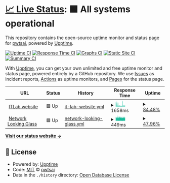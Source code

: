 # [📈 Live Status](https://pwtsai.github.io): <!--live status--> **🟩 All systems operational**

This repository contains the open-source uptime monitor and status page for [pwtsai](https://pwtsai.github.io/), powered by [Upptime](https://github.com/upptime/upptime).

[![Uptime CI](https://github.com/pwtsai/upptime/workflows/Uptime%20CI/badge.svg)](https://github.com/pwtsai/upptime/actions?query=workflow%3A%22Uptime+CI%22)
[![Response Time CI](https://github.com/pwtsai/upptime/workflows/Response%20Time%20CI/badge.svg)](https://github.com/pwtsai/upptime/actions?query=workflow%3A%22Response+Time+CI%22)
[![Graphs CI](https://github.com/pwtsai/upptime/workflows/Graphs%20CI/badge.svg)](https://github.com/pwtsai/upptime/actions?query=workflow%3A%22Graphs+CI%22)
[![Static Site CI](https://github.com/pwtsai/upptime/workflows/Static%20Site%20CI/badge.svg)](https://github.com/pwtsai/upptime/actions?query=workflow%3A%22Static+Site+CI%22)
[![Summary CI](https://github.com/pwtsai/upptime/workflows/Summary%20CI/badge.svg)](https://github.com/pwtsai/upptime/actions?query=workflow%3A%22Summary+CI%22)

With [Upptime](https://upptime.js.org), you can get your own unlimited and free uptime monitor and status page, powered entirely by a GitHub repository. We use [Issues](https://github.com/pwtsai/upptime/issues) as incident reports, [Actions](https://github.com/pwtsai/upptime/actions) as uptime monitors, and [Pages](https://pwtsai.github.io) for the status page.

<!--start: status pages-->
<!-- This summary is generated by Upptime (https://github.com/upptime/upptime) -->
<!-- Do not edit this manually, your changes will be overwritten -->
<!-- prettier-ignore -->
| URL | Status | History | Response Time | Uptime |
| --- | ------ | ------- | ------------- | ------ |
| <img alt="" src="https://icons.duckduckgo.com/ip3/www.itlab.ee.ncku.edu.tw.ico" height="13"> [ITLab website](https://www.itlab.ee.ncku.edu.tw/) | 🟩 Up | [it-lab-website.yml](https://github.com/pwtsai/upptime/commits/HEAD/history/it-lab-website.yml) | <details><summary><img alt="Response time graph" src="./graphs/it-lab-website/response-time-week.png" height="20"> 1658ms</summary><br><a href="https://pwtsai.github.io/history/it-lab-website"><img alt="Response time 1558" src="https://img.shields.io/endpoint?url=https%3A%2F%2Fraw.githubusercontent.com%2Fpwtsai%2Fupptime%2FHEAD%2Fapi%2Fit-lab-website%2Fresponse-time.json"></a><br><a href="https://pwtsai.github.io/history/it-lab-website"><img alt="24-hour response time 1138" src="https://img.shields.io/endpoint?url=https%3A%2F%2Fraw.githubusercontent.com%2Fpwtsai%2Fupptime%2FHEAD%2Fapi%2Fit-lab-website%2Fresponse-time-day.json"></a><br><a href="https://pwtsai.github.io/history/it-lab-website"><img alt="7-day response time 1658" src="https://img.shields.io/endpoint?url=https%3A%2F%2Fraw.githubusercontent.com%2Fpwtsai%2Fupptime%2FHEAD%2Fapi%2Fit-lab-website%2Fresponse-time-week.json"></a><br><a href="https://pwtsai.github.io/history/it-lab-website"><img alt="30-day response time 1705" src="https://img.shields.io/endpoint?url=https%3A%2F%2Fraw.githubusercontent.com%2Fpwtsai%2Fupptime%2FHEAD%2Fapi%2Fit-lab-website%2Fresponse-time-month.json"></a><br><a href="https://pwtsai.github.io/history/it-lab-website"><img alt="1-year response time 1558" src="https://img.shields.io/endpoint?url=https%3A%2F%2Fraw.githubusercontent.com%2Fpwtsai%2Fupptime%2FHEAD%2Fapi%2Fit-lab-website%2Fresponse-time-year.json"></a></details> | <details><summary><a href="https://pwtsai.github.io/history/it-lab-website">84.48%</a></summary><a href="https://pwtsai.github.io/history/it-lab-website"><img alt="All-time uptime 99.52%" src="https://img.shields.io/endpoint?url=https%3A%2F%2Fraw.githubusercontent.com%2Fpwtsai%2Fupptime%2FHEAD%2Fapi%2Fit-lab-website%2Fuptime.json"></a><br><a href="https://pwtsai.github.io/history/it-lab-website"><img alt="24-hour uptime 81.31%" src="https://img.shields.io/endpoint?url=https%3A%2F%2Fraw.githubusercontent.com%2Fpwtsai%2Fupptime%2FHEAD%2Fapi%2Fit-lab-website%2Fuptime-day.json"></a><br><a href="https://pwtsai.github.io/history/it-lab-website"><img alt="7-day uptime 84.48%" src="https://img.shields.io/endpoint?url=https%3A%2F%2Fraw.githubusercontent.com%2Fpwtsai%2Fupptime%2FHEAD%2Fapi%2Fit-lab-website%2Fuptime-week.json"></a><br><a href="https://pwtsai.github.io/history/it-lab-website"><img alt="30-day uptime 93.58%" src="https://img.shields.io/endpoint?url=https%3A%2F%2Fraw.githubusercontent.com%2Fpwtsai%2Fupptime%2FHEAD%2Fapi%2Fit-lab-website%2Fuptime-month.json"></a><br><a href="https://pwtsai.github.io/history/it-lab-website"><img alt="1-year uptime 99.47%" src="https://img.shields.io/endpoint?url=https%3A%2F%2Fraw.githubusercontent.com%2Fpwtsai%2Fupptime%2FHEAD%2Fapi%2Fit-lab-website%2Fuptime-year.json"></a></details>
| <img alt="" src="https://icons.duckduckgo.com/ip3/lg.itlab.cc.ico" height="13"> [Network Looking Glass](https://lg.itlab.cc/) | 🟩 Up | [network-looking-glass.yml](https://github.com/pwtsai/upptime/commits/HEAD/history/network-looking-glass.yml) | <details><summary><img alt="Response time graph" src="./graphs/network-looking-glass/response-time-week.png" height="20"> 449ms</summary><br><a href="https://pwtsai.github.io/history/network-looking-glass"><img alt="Response time 337" src="https://img.shields.io/endpoint?url=https%3A%2F%2Fraw.githubusercontent.com%2Fpwtsai%2Fupptime%2FHEAD%2Fapi%2Fnetwork-looking-glass%2Fresponse-time.json"></a><br><a href="https://pwtsai.github.io/history/network-looking-glass"><img alt="24-hour response time 434" src="https://img.shields.io/endpoint?url=https%3A%2F%2Fraw.githubusercontent.com%2Fpwtsai%2Fupptime%2FHEAD%2Fapi%2Fnetwork-looking-glass%2Fresponse-time-day.json"></a><br><a href="https://pwtsai.github.io/history/network-looking-glass"><img alt="7-day response time 449" src="https://img.shields.io/endpoint?url=https%3A%2F%2Fraw.githubusercontent.com%2Fpwtsai%2Fupptime%2FHEAD%2Fapi%2Fnetwork-looking-glass%2Fresponse-time-week.json"></a><br><a href="https://pwtsai.github.io/history/network-looking-glass"><img alt="30-day response time 428" src="https://img.shields.io/endpoint?url=https%3A%2F%2Fraw.githubusercontent.com%2Fpwtsai%2Fupptime%2FHEAD%2Fapi%2Fnetwork-looking-glass%2Fresponse-time-month.json"></a><br><a href="https://pwtsai.github.io/history/network-looking-glass"><img alt="1-year response time 346" src="https://img.shields.io/endpoint?url=https%3A%2F%2Fraw.githubusercontent.com%2Fpwtsai%2Fupptime%2FHEAD%2Fapi%2Fnetwork-looking-glass%2Fresponse-time-year.json"></a></details> | <details><summary><a href="https://pwtsai.github.io/history/network-looking-glass">47.96%</a></summary><a href="https://pwtsai.github.io/history/network-looking-glass"><img alt="All-time uptime 98.20%" src="https://img.shields.io/endpoint?url=https%3A%2F%2Fraw.githubusercontent.com%2Fpwtsai%2Fupptime%2FHEAD%2Fapi%2Fnetwork-looking-glass%2Fuptime.json"></a><br><a href="https://pwtsai.github.io/history/network-looking-glass"><img alt="24-hour uptime 65.61%" src="https://img.shields.io/endpoint?url=https%3A%2F%2Fraw.githubusercontent.com%2Fpwtsai%2Fupptime%2FHEAD%2Fapi%2Fnetwork-looking-glass%2Fuptime-day.json"></a><br><a href="https://pwtsai.github.io/history/network-looking-glass"><img alt="7-day uptime 47.96%" src="https://img.shields.io/endpoint?url=https%3A%2F%2Fraw.githubusercontent.com%2Fpwtsai%2Fupptime%2FHEAD%2Fapi%2Fnetwork-looking-glass%2Fuptime-week.json"></a><br><a href="https://pwtsai.github.io/history/network-looking-glass"><img alt="30-day uptime 75.94%" src="https://img.shields.io/endpoint?url=https%3A%2F%2Fraw.githubusercontent.com%2Fpwtsai%2Fupptime%2FHEAD%2Fapi%2Fnetwork-looking-glass%2Fuptime-month.json"></a><br><a href="https://pwtsai.github.io/history/network-looking-glass"><img alt="1-year uptime 97.99%" src="https://img.shields.io/endpoint?url=https%3A%2F%2Fraw.githubusercontent.com%2Fpwtsai%2Fupptime%2FHEAD%2Fapi%2Fnetwork-looking-glass%2Fuptime-year.json"></a></details>

<!--end: status pages-->

[**Visit our status website →**](https://pwtsai.github.io)

## 📄 License

- Powered by: [Upptime](https://github.com/upptime/upptime)
- Code: [MIT](./LICENSE) © [pwtsai](https://pwtsai.github.io/)
- Data in the `./history` directory: [Open Database License](https://opendatacommons.org/licenses/odbl/1-0/)
